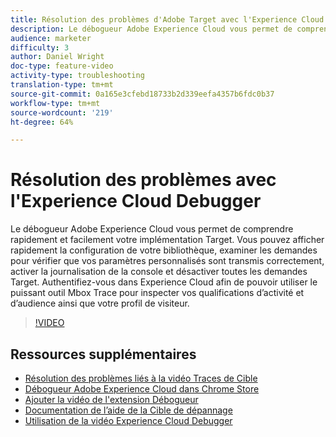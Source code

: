 ```yaml
---
title: Résolution des problèmes d'Adobe Target avec l'Experience Cloud Debugger
description: Le débogueur Adobe Experience Cloud vous permet de comprendre rapidement et facilement votre implémentation Target. Vous pouvez afficher rapidement la configuration de votre bibliothèque, examiner les demandes pour vérifier que vos paramètres personnalisés sont transmis correctement, activer la journalisation de la console et désactiver toutes les demandes Target. Authentifiez-vous dans Experience Cloud afin de pouvoir utiliser le puissant outil Mbox Trace pour inspecter vos qualifications d’activité et d’audience ainsi que votre profil de visiteur.
audience: marketer
difficulty: 3
author: Daniel Wright
doc-type: feature-video
activity-type: troubleshooting
translation-type: tm+mt
source-git-commit: 0a165e3cfebd18733b2d339eefa4357b6fdc0b37
workflow-type: tm+mt
source-wordcount: '219'
ht-degree: 64%

---
```



# Résolution des problèmes avec l&#39;Experience Cloud Debugger

Le débogueur Adobe Experience Cloud vous permet de comprendre rapidement et facilement votre implémentation Target. Vous pouvez afficher rapidement la configuration de votre bibliothèque, examiner les demandes pour vérifier que vos paramètres personnalisés sont transmis correctement, activer la journalisation de la console et désactiver toutes les demandes Target. Authentifiez-vous dans Experience Cloud afin de pouvoir utiliser le puissant outil Mbox Trace pour inspecter vos qualifications d’activité et d’audience ainsi que votre profil de visiteur.

>[!VIDEO](https://video.tv.adobe.com/v/23115/?quality=12)

## Ressources supplémentaires

* [Résolution des problèmes liés à la vidéo Traces de Cible](troubleshoot-with-target-traces.md)
* [Débogueur Adobe Experience Cloud dans Chrome Store](https://chrome.google.com/webstore/detail/adobe-experience-cloud-de/ocdmogmohccmeicdhlhhgepeaijenapj)
* [Ajouter la vidéo de l&#39;extension Débogueur](https://docs.adobe.com/content/help/en/core-services-learn/tutorials/debugger/add-the-extension.html)
* [Documentation de l’aide de la Cible de dépannage](https://docs.adobe.com/content/help/en/target/using/troubleshoot/troubleshooting-target.html)
* [Utilisation de la vidéo Experience Cloud Debugger](https://docs.adobe.com/content/help/en/core-services-learn/tutorials/debugger/use-the-experience-cloud-debugger.html)